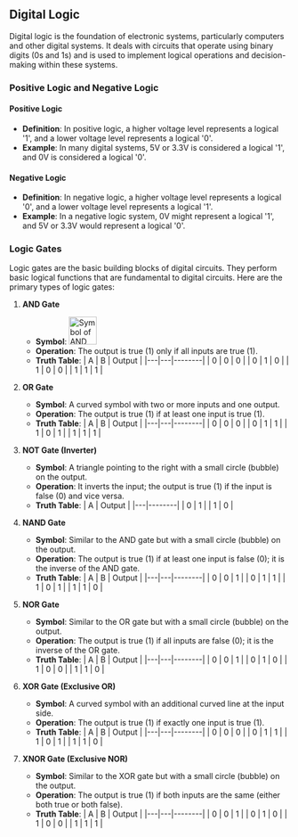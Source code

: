 ## Digital Logic

Digital logic is the foundation of electronic systems, particularly computers and other digital systems. It deals with circuits that operate using binary digits (0s and 1s) and is used to implement logical operations and decision-making within these systems.

### Positive Logic and Negative Logic

#### Positive Logic
- **Definition**: In positive logic, a higher voltage level represents a logical '1', and a lower voltage level represents a logical '0'.
- **Example**: In many digital systems, 5V or 3.3V is considered a logical '1', and 0V is considered a logical '0'.

#### Negative Logic
- **Definition**: In negative logic, a higher voltage level represents a logical '0', and a lower voltage level represents a logical '1'.
- **Example**: In a negative logic system, 0V might represent a logical '1', and 5V or 3.3V would represent a logical '0'.

### Logic Gates

Logic gates are the basic building blocks of digital circuits. They perform basic logical functions that are fundamental to digital circuits. Here are the primary types of logic gates:

1. **AND Gate**
   - **Symbol**:
     <img src="https://en.m.wikipedia.org/wiki/File:AND_ANSI.svg" width="50px" alt="Symbol of AND Gate">
   - **Operation**: The output is true (1) only if all inputs are true (1).
   - **Truth Table**:
     | A | B | Output |
     |---|---|--------|
     | 0 | 0 |   0    |
     | 0 | 1 |   0    |
     | 1 | 0 |   0    |
     | 1 | 1 |   1    |

2. **OR Gate**
   - **Symbol**: A curved symbol with two or more inputs and one output.
   - **Operation**: The output is true (1) if at least one input is true (1).
   - **Truth Table**:
     | A | B | Output |
     |---|---|--------|
     | 0 | 0 |   0    |
     | 0 | 1 |   1    |
     | 1 | 0 |   1    |
     | 1 | 1 |   1    |

3. **NOT Gate (Inverter)**
   - **Symbol**: A triangle pointing to the right with a small circle (bubble) on the output.
   - **Operation**: It inverts the input; the output is true (1) if the input is false (0) and vice versa.
   - **Truth Table**:
     | A | Output |
     |---|--------|
     | 0 |   1    |
     | 1 |   0    |

4. **NAND Gate**
   - **Symbol**: Similar to the AND gate but with a small circle (bubble) on the output.
   - **Operation**: The output is true (1) if at least one input is false (0); it is the inverse of the AND gate.
   - **Truth Table**:
     | A | B | Output |
     |---|---|--------|
     | 0 | 0 |   1    |
     | 0 | 1 |   1    |
     | 1 | 0 |   1    |
     | 1 | 1 |   0    |

5. **NOR Gate**
   - **Symbol**: Similar to the OR gate but with a small circle (bubble) on the output.
   - **Operation**: The output is true (1) if all inputs are false (0); it is the inverse of the OR gate.
   - **Truth Table**:
     | A | B | Output |
     |---|---|--------|
     | 0 | 0 |   1    |
     | 0 | 1 |   0    |
     | 1 | 0 |   0    |
     | 1 | 1 |   0    |

6. **XOR Gate (Exclusive OR)**
   - **Symbol**: A curved symbol with an additional curved line at the input side.
   - **Operation**: The output is true (1) if exactly one input is true (1).
   - **Truth Table**:
     | A | B | Output |
     |---|---|--------|
     | 0 | 0 |   0    |
     | 0 | 1 |   1    |
     | 1 | 0 |   1    |
     | 1 | 1 |   0    |

7. **XNOR Gate (Exclusive NOR)**
   - **Symbol**: Similar to the XOR gate but with a small circle (bubble) on the output.
   - **Operation**: The output is true (1) if both inputs are the same (either both true or both false).
   - **Truth Table**:
     | A | B | Output |
     |---|---|--------|
     | 0 | 0 |   1    |
     | 0 | 1 |   0    |
     | 1 | 0 |   0    |
     | 1 | 1 |   1    |
 
